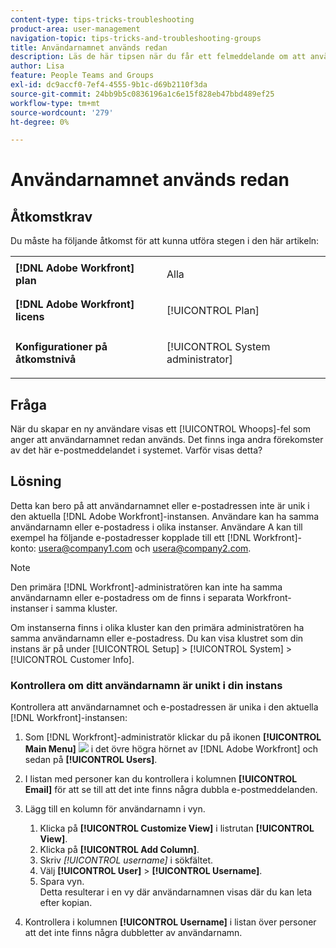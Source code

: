 ```yaml
---
content-type: tips-tricks-troubleshooting
product-area: user-management
navigation-topic: tips-tricks-and-troubleshooting-groups
title: Användarnamnet används redan
description: Läs de här tipsen när du får ett felmeddelande om att användarnamnet redan används.
author: Lisa
feature: People Teams and Groups
exl-id: dc9accf0-7ef4-4555-9b1c-d69b2110f3da
source-git-commit: 24bb9b5c0836196a1c6e15f828eb47bbd489ef25
workflow-type: tm+mt
source-wordcount: '279'
ht-degree: 0%

---
```


# Användarnamnet används redan

## Åtkomstkrav

Du måste ha följande åtkomst för att kunna utföra stegen i den här artikeln:

<table style="table-layout:auto"> 
 <col> 
 <col> 
 <tbody> 
  <tr> 
   <td role="rowheader"><strong>[!DNL Adobe Workfront] plan</strong></td> 
   <td> <p>Alla</p> </td> 
  </tr> 
  <tr> 
   <td role="rowheader"><strong>[!DNL Adobe Workfront] licens</strong></td> 
   <td> <p>[!UICONTROL Plan]</p> </td> 
  </tr> 
  <tr> 
   <td role="rowheader"><strong>Konfigurationer på åtkomstnivå</strong></td> 
   <td> <p>[!UICONTROL System administrator]</p> </td> 
  </tr> 
 </tbody> 
</table>

## Fråga

När du skapar en ny användare visas ett [!UICONTROL Whoops]-fel som anger att användarnamnet redan används. Det finns inga andra förekomster av det här e-postmeddelandet i systemet. Varför visas detta?

## Lösning

Detta kan bero på att användarnamnet eller e-postadressen inte är unik i den aktuella [!DNL Adobe Workfront]-instansen. Användare kan ha samma användarnamn eller e-postadress i olika instanser. Användare A kan till exempel ha följande e-postadresser kopplade till ett [!DNL Workfront]-konto: usera@company1.com och usera@company2.com.

>[!NOTE]
>
>Den primära [!DNL Workfront]-administratören kan inte ha samma användarnamn eller e-postadress om de finns i separata Workfront-instanser i samma kluster.
>
>Om instanserna finns i olika kluster kan den primära administratören ha samma användarnamn eller e-postadress. Du kan visa klustret som din instans är på under [!UICONTROL Setup] > [!UICONTROL System] > [!UICONTROL Customer Info].

### Kontrollera om ditt användarnamn är unikt i din instans

Kontrollera att användarnamnet och e-postadressen är unika i den aktuella [!DNL Workfront]-instansen:

1. Som [!DNL Workfront]-administratör klickar du på ikonen **[!UICONTROL Main Menu]** ![](assets/main-menu-icon.png) i det övre högra hörnet av [!DNL Adobe Workfront] och sedan på **[!UICONTROL Users]**.
1. I listan med personer kan du kontrollera i kolumnen **[!UICONTROL Email]** för att se till att det inte finns några dubbla e-postmeddelanden.
1. Lägg till en kolumn för användarnamn i vyn.

   1. Klicka på **[!UICONTROL Customize View]** i listrutan **[!UICONTROL View]**.
   1. Klicka på **[!UICONTROL Add Column]**.
   1. Skriv *[!UICONTROL username]* i sökfältet.
   1. Välj **[!UICONTROL User]** > **[!UICONTROL Username]**.
   1. Spara vyn.\
      Detta resulterar i en vy där användarnamnen visas där du kan leta efter kopian.

1. Kontrollera i kolumnen **[!UICONTROL Username]** i listan över personer att det inte finns några dubbletter av användarnamn.
